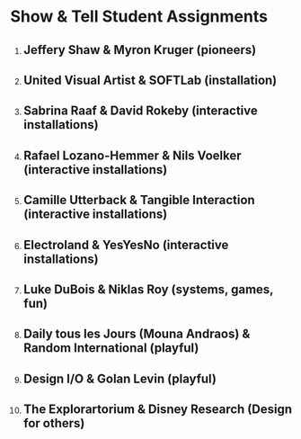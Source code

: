 # Show & Tell Student Assignments

1.	Jeffery Shaw & Myron Kruger (pioneers)
    - 
2.	United Visual Artist & SOFTLab (installation)
    - 
3.	Sabrina Raaf & David Rokeby (interactive installations)
    - 
4.	Rafael Lozano-Hemmer & Nils Voelker (interactive installations)
    - 
5.	Camille Utterback & Tangible Interaction (interactive installations)
    - 
6.	Electroland & YesYesNo (interactive installations)
    - 
7.	Luke DuBois & Niklas Roy (systems, games, fun)
    - 
8.	Daily tous les Jours (Mouna Andraos) & Random International (playful)
    - 
9. Design I/O & Golan Levin (playful)
    - 
10. The Explorartorium & Disney Research (Design for others)
    - 

